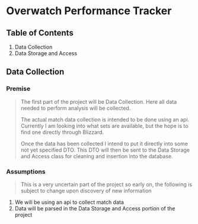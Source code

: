 # Overwatch Performance Tracker

## Table of Contents

1. Data Collection
2. Data Storage and Access

## Data Collection

### Premise

>The first part of the project will be Data Collection. Here all data needed to perform analysis will be collected.
>
>The actual match data collection is intended to be done using an api. Currently I am looking into what sets are available, but the hope is to find one directly through Blizzard.
>
>Once the data has been collected I intend to put it directly into some not yet specified DTO. This DTO will then be sent to the Data Storage and Access class for cleaning and insertion into the database.

### Assumptions

>This is a very uncertain part of the project so early on, the following is subject to change upon discovery of new information

1. We will be using an api to collect match data
2. Data will be parsed in the Data Storage and Access portion of the project
